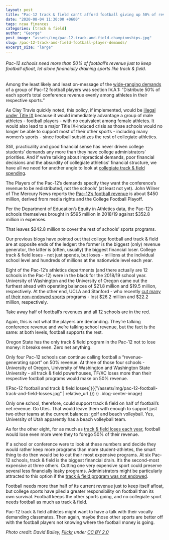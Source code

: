 ```yaml
---
layout: post
title: "Pac-12 track & field can't afford football giving up 50% of revenue"
date: "2020-08-04 11:30:00 +0600"
tags: ncaa finances
categories: [track & field]
author: "George"
post_image: "assets/img/pac-12-track-and-field-championships.jpg"
slug: /pac-12-track-and-field-football-player-demands/
excerpt_size: "large"
---
```


<h6>Pac-12 schools need more than 50% of football’s revenue just to keep football afloat, let alone financially draining sports like track & field.</h6>

Among the least likely and least on-message of the [wide-ranging demands](https://www.theplayerstribune.com/en-us/articles/pac-12-players-covid-19-statement-football-season) of a group of Pac-12 football players was section IV.A.1: “Distribute 50% of each sport’s total conference revenue evenly among athletes in their respective sports.”

As Clay Travis quickly noted, this policy, if implemented, would be [illegal under Title IX](https://twitter.com/ClayTravis/status/1289991951412944896) because it would immediately advantage a group of male athletes - football players - with no equivalent among female athletes. It would also lead to a major Title IX-induced crisis as those schools would no longer be able to support most of their other sports - including many women’s sports - since football subsidizes the rest of collegiate athletics.

Still, practicality and good financial sense has never driven college students’ demands any more than they have college administrators’ priorities. And if we’re talking about impractical demands, poor financial decisions and the absurdity of collegiate athletics’ financial structure, we have all we need for another angle to look at [collegiate track & field spending](https://nalathletics.com/blog/2020/06/11/collegiate-spending-track-and-field-governing-bodies).

The Players of the Pac-12’s demands specify they want the conference’s revenue to be redistributed, not the schools’ (at least not yet). John Wilner of The Mercury News reports the [Pac-12’s football revenue](https://www.mercurynews.com/2020/08/03/pac-12-football-players-create-unity-movement-threaten-to-boycott-five-things-to-know/) is about $450 million, derived from media rights and the College Football Playoff.

Per the Department of Education’s Equity in Athletics data, the Pac-12’s schools themselves brought in $595 million in 2018/19 against $352.8 million in expenses.

That leaves $242.8 million to cover the rest of schools’ sports programs.

Our previous blogs have pointed out that college football and track & field are at opposite ends of the ledger: the former is the biggest (only) revenue generator, the latter is (often, usually) the biggest financial loser. College track & field loses - not just spends, but loses - millions at the individual school level and hundreds of millions at the nationwide level each year.

Eight of the Pac-12’s athletics departments (and there actually are 12 schools in the Pac-12) were in the black for the 2018/19 school year. University of Washington and the University of Oregon came out the furthest ahead with operating balances of $21.8 million and $19.5 million, respectively. At the other end, UCLA and Stanford - who recently [cut many of their non-endowed sports](https://nalathletics.com/blog/2020/07/13/stanford-athletics-program-cuts-endowments) programs - lost $26.2 million and $22.2 million, respectively.

Take away half of football’s revenues and all 12 schools are in the red.

Again, this is not what the players are demanding. They’re talking conference revenue and we’re talking school revenue, but the fact is the same: at both levels, football supports the rest.

Oregon State has the only track & field program in the Pac-12 not to lose money: it breaks even. Zero net anything.

Only four Pac-12 schools can continue calling football a “revenue-generating sport” on 50% revenue. At three of those four schools - University of Oregon, University of Washington and Washington State University - all track & field powerhouses, TF/XC loses more than their respective football programs would make on 50% revenue.

![Pac-12 football and track & field losses]({{"/assets/img/pac-12-football-track-and-field-losses.jpg" | relative_url }})
{: .blog-center-image}

Only one school, therefore, could support track & field on half of football’s net revenue. Go Utes. That would leave them with enough to support just two other teams at the current balances: golf and beach volleyball. Yes, University of Utah apparently has a beach volleyball team.

As for the other eight, for as much as [track & field loses each year](https://nalathletics.com/blog/2020/06/11/collegiate-spending-track-and-field-governing-bodies), football would lose even more were they to forego 50% of their revenue.

If a school or conference were to look at these numbers and decide they would rather keep more programs than more student-athletes, the smart thing to do then would be to cut their most expensive programs. At six Pac-12 schools, track & field is the biggest financial drain. It’s the second-most expensive at three others. Cutting one very expensive sport could preserve several less financially leaky programs. Administrators might be particularly attracted to this option if the [track & field program was not endowed](https://nalathletics.com/blog/2020/07/13/stanford-athletics-program-cuts-endowments).

Football needs more than half of its current revenue just to keep itself afloat, but college sports have piled a greater responsibility on football than its own survival. Football keeps the other sports going, and no collegiate sport needs football as much as track & field.

Pac-12 track & field athletes might want to have a talk with their vocally demanding classmates. Then again, maybe those other sports are better off with the football players not knowing where the football money is going.

<em>Photo credit: David Bailey, [Flickr](https://flic.kr/p/eA8nJ6) under [CC BY 2.0](https://creativecommons.org/licenses/by/2.0/)</em>
